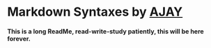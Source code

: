 # Markdown Syntaxes by [AJAY](https://github.com/004Ajay)
#### This is a long ReadMe, read-write-study patiently, this will be here forever.

